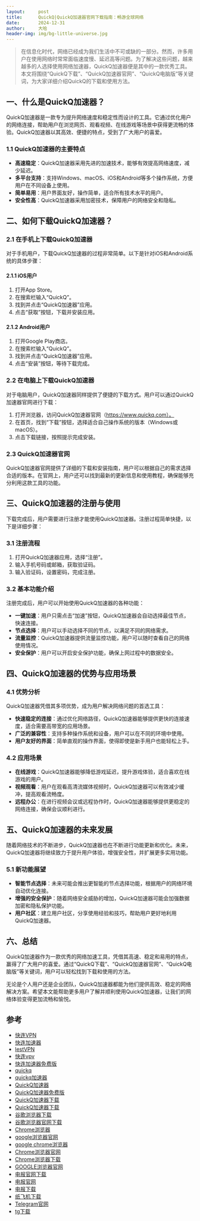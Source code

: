 ```yaml
---
layout:     post
title:      QuickQ|QuickQ加速器官网下载指南：畅游全球网络
date:       2024-12-31
author:     大哈
header-img: img/bg-little-universe.jpg
---
```


>在信息化时代，网络已经成为我们生活中不可或缺的一部分。然而，许多用户在使用网络时常常面临速度慢、延迟高等问题。为了解决这些问题，越来越多的人选择使用网络加速器，QuickQ加速器便是其中的一款优秀工具。本文将围绕“QuickQ下载”、“QuickQ加速器官网”、“QuickQ电脑版”等关键词，为大家详细介绍QuickQ的下载和使用方法。

## 一、什么是QuickQ加速器？

QuickQ加速器是一款专为提升网络速度和稳定性而设计的工具。它通过优化用户的网络连接，帮助用户在浏览网页、观看视频、在线游戏等场景中获得更流畅的体验。QuickQ加速器以其高效、便捷的特点，受到了广大用户的喜爱。

### 1.1 QuickQ加速器的主要特点

- **高速稳定**：QuickQ加速器采用先进的加速技术，能够有效提高网络速度，减少延迟。
- **多平台支持**：支持Windows、macOS、iOS和Android等多个操作系统，方便用户在不同设备上使用。
- **简单易用**：用户界面友好，操作简单，适合所有技术水平的用户。
- **安全性高**：QuickQ加速器采用加密技术，保障用户的网络安全和隐私。

## 二、如何下载QuickQ加速器？

### 2.1 在手机上下载QuickQ加速器

对于手机用户，下载QuickQ加速器的过程非常简单。以下是针对iOS和Android系统的具体步骤：

#### 2.1.1 iOS用户

1. 打开App Store。
2. 在搜索栏输入“QuickQ”。
3. 找到并点击“QuickQ加速器”应用。
4. 点击“获取”按钮，下载并安装应用。

#### 2.1.2 Android用户

1. 打开Google Play商店。
2. 在搜索栏输入“QuickQ”。
3. 找到并点击“QuickQ加速器”应用。
4. 点击“安装”按钮，等待下载完成。

### 2.2 在电脑上下载QuickQ加速器

对于电脑用户，QuickQ加速器同样提供了便捷的下载方式。用户可以通过QuickQ加速器官网进行下载：

1. 打开浏览器，访问QuickQ加速器官网（https://www.quickq.com）。
2. 在首页，找到“下载”按钮，选择适合自己操作系统的版本（Windows或macOS）。
3. 点击下载链接，按照提示完成安装。

### 2.3 QuickQ加速器官网

QuickQ加速器官网提供了详细的下载和安装指南，用户可以根据自己的需求选择合适的版本。在官网上，用户还可以找到最新的更新信息和使用教程，确保能够充分利用这款工具的功能。

## 三、QuickQ加速器的注册与使用

下载完成后，用户需要进行注册才能使用QuickQ加速器。注册过程简单快捷，以下是详细步骤：

### 3.1 注册流程

1. 打开QuickQ加速器应用，选择“注册”。
2. 输入手机号码或邮箱，获取验证码。
3. 输入验证码，设置密码，完成注册。

### 3.2 基本功能介绍

注册完成后，用户可以开始使用QuickQ加速器的各种功能：

- **一键加速**：用户只需点击“加速”按钮，QuickQ加速器会自动选择最佳节点，快速连接。
- **节点选择**：用户可以手动选择不同的节点，以满足不同的网络需求。
- **流量监控**：QuickQ加速器提供流量监控功能，用户可以随时查看自己的网络使用情况。
- **安全保护**：用户可以开启安全保护功能，确保上网过程中的数据安全。

## 四、QuickQ加速器的优势与应用场景

### 4.1 优势分析

QuickQ加速器凭借其多项优势，成为用户解决网络问题的首选工具：

- **快速稳定的连接**：通过优化网络路径，QuickQ加速器能够提供更快的连接速度，适合需要高带宽的应用场景。
- **广泛的兼容性**：支持多种操作系统和设备，用户可以在不同的环境中使用。
- **用户友好的界面**：简单直观的操作界面，使得即使是新手用户也能轻松上手。

### 4.2 应用场景

- **在线游戏**：QuickQ加速器能够降低游戏延迟，提升游戏体验，适合喜欢在线游戏的用户。
- **视频观看**：用户在观看高清流媒体视频时，QuickQ加速器可以有效减少缓冲，提高观看流畅度。
- **远程办公**：在进行视频会议或远程协作时，QuickQ加速器能够提供更稳定的网络连接，确保会议顺利进行。

## 五、QuickQ加速器的未来发展

随着网络技术的不断进步，QuickQ加速器也在不断进行功能更新和优化。未来，QuickQ加速器将继续致力于提升用户体验，增强安全性，并扩展更多实用功能。

### 5.1 新功能展望

- **智能节点选择**：未来可能会推出更智能的节点选择功能，根据用户的网络环境自动优化连接。
- **增强的安全保护**：随着网络安全威胁的增加，QuickQ加速器可能会加强数据加密和隐私保护功能。
- **用户社区**：建立用户社区，分享使用经验和技巧，帮助用户更好地利用QuickQ加速器。

## 六、总结

QuickQ加速器作为一款优秀的网络加速工具，凭借其高速、稳定和易用的特点，赢得了广大用户的喜爱。通过“QuickQ下载”、“QuickQ加速器官网”、“QuickQ电脑版”等关键词，用户可以轻松找到下载和使用的方法。

无论是个人用户还是企业团队，QuickQ加速器都能为他们提供高效、稳定的网络解决方案。希望本文能帮助更多用户了解并顺利使用QuickQ加速器，让我们的网络体验变得更加流畅和愉悦。

## 参考

- [快连VPN](http://qyzbq.com)
- [快连加速器](http://yzqvu.com)
- [lestVPN](http://drbxi.com)
- [快连vpv](http://xkzvn.com)
- [快连加速器免费版](http://uulmr.com)
- [quickq](http://eslbn.com)
- [quickq加速器](http://gvjqh.com)
- [QuickQ加速器](http://rmype.com)
- [QuickQ加速器免费版](http://kzddz.com)
- [QuickQ加速器下载](http://jvlql.com)
- [QuickQ加速器下载](http://opcxp.com)
- [谷歌浏览器下载](http://nuktl.com)
- [谷歌浏览器官网下载](http://hpvoe.com)
- [Chrome浏览器](http://ubwma.com)
- [google浏览器官网](http://oyqdu.com)
- [google chrome浏览器](http://mzrya.com)
- [Chrome浏览器官网](http://ovrpt.com)
- [Chrome浏览器下载](http://ujaab.com)
- [GOOGLE浏览器官网](http://nfnlo.com)
- [电报官网下载](http://ezxwz.com)
- [电报官网](http://wofcd.com)
- [电报下载](http://cwaoz.com)
- [纸飞机下载](http://zejwo.com)
- [Telegram官网](http://nqnuk.com)
- [tg下载](http://obwwt.com)
